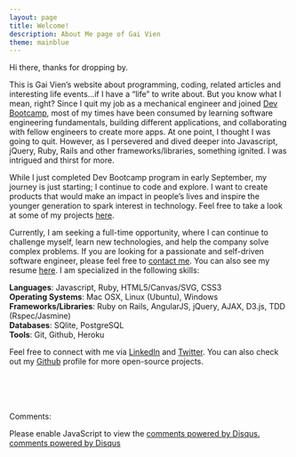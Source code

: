 ```yaml
---
layout: page
title: Welcome!
description: About Me page of Gai Vien
theme: mainblue
---
```


Hi there, thanks for dropping by.

This is Gai Vien’s website about programming, coding, related articles and interesting life events…if I have a “life” to write about. But you know what I mean, right? Since I quit my job as a mechanical engineer and joined <a href="http://devbootcamp.com/" target="_blank">Dev Bootcamp</a>, most of my times have been consumed by learning software engineering fundamentals, building different applications, and collaborating with fellow engineers to create more apps. At one point, I thought I was going to quit. However, as I persevered and dived deeper into Javascript, jQuery, Ruby, Rails and other frameworks/libraries, something ignited. I was intrigued and thirst for more.

While I just completed Dev Bootcamp program in early September, my journey is just starting; I continue to code and explore. I want to create products that would make an impact in people’s lives and inspire the younger generation to spark interest in technology. Feel free to take a look at some of my projects [here](/project/).

Currently, I am seeking a full-time opportunity, where I can continue to challenge myself, learn new technologies, and help the company solve complex problems. If you are looking for a passionate and self-driven software engineer, please feel free to <a href="mailto: wavetech86@gmail.com">contact me</a>. You can also see my resume [here](/resumes/). I am specialized in the following skills:

<strong>Languages</strong>: Javascript, Ruby, HTML5/Canvas/SVG, CSS3<br>
<strong>Operating Systems</strong>: Mac OSX, Linux (Ubuntu), Windows<br>
<strong>Frameworks/Libraries</strong>: Ruby on Rails, AngularJS, jQuery, AJAX, D3.js, TDD (Rspec/Jasmine)<br>
<strong>Databases</strong>: SQlite, PostgreSQL<br>
<strong>Tools</strong>: Git, Github, Heroku<br>

Feel free to connect with me via <a href="https://www.linkedin.com/in/gaivien" target="_blank">LinkedIn</a> and <a href="https://twitter.com/GaiVien" target="_blank">Twitter</a>. You can also check out my <a href="https://github.com/gVien" target="_blank">Github</a> profile for more open-source projects.

<br><br><br><br>
Comments:

<div id="disqus_thread"></div>
<script type="text/javascript">
  /* * * in case my cohort wants to know how to set up
  1. after getting a disqus account, you will be creating a "short name" (e.g. thisisyourshortname.disqus.com)
  2. put that name within the quote `...` below in the disqus_shortname variable
  3. Done! * * */
  var disqus_shortname = '{{site.disqushandler}}';

  /* * * DON'T EDIT BELOW THIS LINE * * */
  (function() {
      var dsq = document.createElement('script'); dsq.type = 'text/javascript'; dsq.async = true;
      dsq.src = '//' + disqus_shortname + '.disqus.com/embed.js';
      (document.getElementsByTagName('head')[0] || document.getElementsByTagName('body')[0]).appendChild(dsq);
  })();
</script>
<noscript>Please enable JavaScript to view the <a href="http://disqus.com/?ref_noscript">comments powered by Disqus.</a></noscript>
<a href="http://disqus.com" class="dsq-brlink">comments powered by <span class="logo-disqus">Disqus</span></a>
